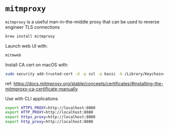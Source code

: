 # `mitmproxy`

`mitmproxy` is a useful man-in-the-middle proxy that can be used to reverse engineer TLS connections

```bash
brew install mitmproxy
```

Launch web UI with:

```bash
mitmweb
```

Install CA cert on macOS with:

```bash
sudo security add-trusted-cert -d -p ssl -p basic -k /Library/Keychains/System.keychain ~/.mitmproxy/mitmproxy-ca-cert.pem
```

ref: <https://docs.mitmproxy.org/stable/concepts/certificates/#installing-the-mitmproxy-ca-certificate-manually>

Use with CLI applications
```bash
export HTTPS_PROXY=http://localhost:8080
export HTTP_PROXY=http://localhost:8080
export https_proxy=http://localhost:8080
export http_proxy=http://localhost:8080
```
